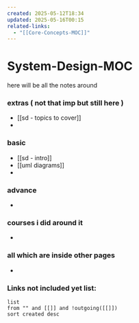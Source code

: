 ```yaml
---
created: 2025-05-12T18:34
updated: 2025-05-16T00:15
related-links:
  - "[[Core-Concepts-MOC]]"
---
```


# System-Design-MOC

here will be all the notes around 


### extras ( not that imp but still here )

- [[sd - topics to cover]]
- 

### basic


- [[sd - intro]]
- [[uml diagrams]]
- 

### advance

- 


### courses i did around it

- 


### all which are inside other pages

- 


### **Links not included yet list:**
```dataview
list
from "" and [[]] and !outgoing([[]])
sort created desc
```
